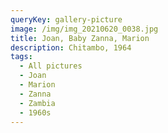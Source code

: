 ```yaml
---
queryKey: gallery-picture
image: /img/img_20210620_0038.jpg
title: Joan, Baby Zanna, Marion
description: Chitambo, 1964
tags:
  - All pictures
  - Joan
  - Marion
  - Zanna
  - Zambia
  - 1960s
---
```

